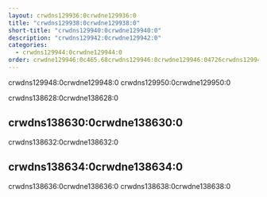 ```yaml
---
layout: crwdns129936:0crwdne129936:0
title: "crwdns129938:0crwdne129938:0"
short-title: "crwdns129940:0crwdne129940:0"
description: "crwdns129942:0crwdne129942:0"
categories:
  - crwdns129944:0crwdne129944:0
order: crwdne129946:0c465.68crwdns129946:0crwdne129946:04726crwdns129946:0crwdne129946:0crwdns129946:0crwdne129946:0
---
```

crwdns129948:0crwdne129948:0 crwdns129950:0crwdne129950:0

crwdns138628:0crwdne138628:0

## crwdns138630:0crwdne138630:0

crwdns138632:0crwdne138632:0

## crwdns138634:0crwdne138634:0

crwdns138636:0crwdne138636:0 crwdns138638:0crwdne138638:0